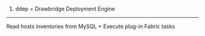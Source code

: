 1. ddep = Drawbridge Deployment Engine
--------------------------------------
Read hosts inventories from MySQL + Execute plug-in Fabric tasks
